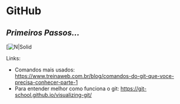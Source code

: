 # GitHub
## _Primeiros Passos..._

[![N|Solid](https://enotas.com.br/blog/wp-content/uploads/2021/02/GitHub.jpg)


Links:

- Comandos mais usados:
https://www.treinaweb.com.br/blog/comandos-do-git-que-voce-precisa-conhecer-parte-1
- Para entender melhor como funciona o git:
https://git-school.github.io/visualizing-git/



